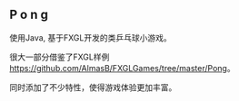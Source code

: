 ## P o n g
使用Java, 基于FXGL开发的类乒乓球小游戏。

很大一部分借鉴了FXGL样例<link>https://github.com/AlmasB/FXGLGames/tree/master/Pong</link>。

同时添加了不少特性，使得游戏体验更加丰富。

